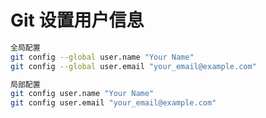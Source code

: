 # Git 设置用户信息
```bash
全局配置
git config --global user.name "Your Name"
git config --global user.email "your_email@example.com"
```
```bash
局部配置
git config user.name "Your Name"
git config user.email "your_email@example.com"
```